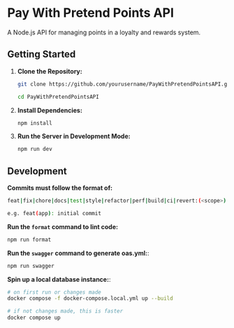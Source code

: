 # Pay With Pretend Points API

A Node.js API for managing points in a loyalty and rewards system.

## Getting Started

1. **Clone the Repository:**

   ```bash
   git clone https://github.com/yourusername/PayWithPretendPointsAPI.git

   cd PayWithPretendPointsAPI
   ```

2. **Install Dependencies:**

   ```bash
   npm install
   ```

3. **Run the Server in Development Mode:**

   ```bash
   npm run dev
   ```

## Development

**Commits must follow the format of:**

```bash
feat|fix|chore|docs|test|style|refactor|perf|build|ci|revert:(<scope>): "YOUR COMMIT MESSAGE"

e.g. feat(app): initial commit
```

**Run the `format` command to lint code:**

```bash
npm run format
```

**Run the `swagger` command to generate oas.yml:**:

```bash
npm run swagger
```

**Spin up a local database instance:**:

```bash
# on first run or changes made
docker compose -f docker-compose.local.yml up --build

# if not changes made, this is faster
docker compose up
```
